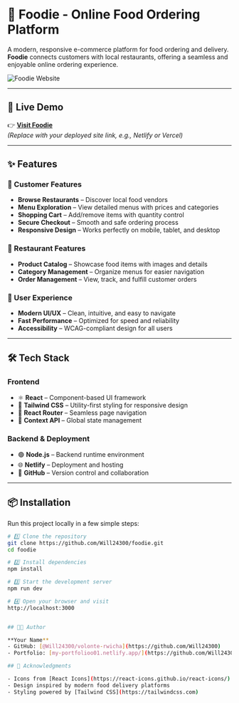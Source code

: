 # 🍕 Foodie - Online Food Ordering Platform

A modern, responsive e-commerce platform for food ordering and delivery. **Foodie** connects customers with local restaurants, offering a seamless and enjoyable online ordering experience.

![Foodie Website](https://via.placeholder.com/800x400?text=Foodie+Screenshot) <!-- Replace with actual screenshot -->

---

## 🚀 Live Demo

👉 [**Visit Foodie**](https://your-foodie-website-link.com)  
_(Replace with your deployed site link, e.g., Netlify or Vercel)_

---

## ✨ Features

### 🛒 Customer Features

- **Browse Restaurants** – Discover local food vendors
- **Menu Exploration** – View detailed menus with prices and categories
- **Shopping Cart** – Add/remove items with quantity control
- **Secure Checkout** – Smooth and safe ordering process
- **Responsive Design** – Works perfectly on mobile, tablet, and desktop

### 🏪 Restaurant Features

- **Product Catalog** – Showcase food items with images and details
- **Category Management** – Organize menus for easier navigation
- **Order Management** – View, track, and fulfill customer orders

### 🎯 User Experience

- **Modern UI/UX** – Clean, intuitive, and easy to navigate
- **Fast Performance** – Optimized for speed and reliability
- **Accessibility** – WCAG-compliant design for all users

---

## 🛠️ Tech Stack

### **Frontend**

- ⚛️ **React** – Component-based UI framework
- 🎨 **Tailwind CSS** – Utility-first styling for responsive design
- 🔄 **React Router** – Seamless page navigation
- 🧠 **Context API** – Global state management

### **Backend & Deployment**

- 🟢 **Node.js** – Backend runtime environment
- 🌐 **Netlify** – Deployment and hosting
- 🧭 **GitHub** – Version control and collaboration

---

## 📦 Installation

Run this project locally in a few simple steps:

```bash
# 1️⃣ Clone the repository
git clone https://github.com/Will24300/foodie.git
cd foodie

# 2️⃣ Install dependencies
npm install

# 3️⃣ Start the development server
npm run dev

# 4️⃣ Open your browser and visit
http://localhost:3000


## 👨‍💻 Author

**Your Name**
- GitHub: [@Will24300/volonte-rwicha](https://github.com/Will24300)
- Portfolio: [my-portfolioo01.netlify.app/](https://github.com/Will24300/my-portfolio)

## 🙏 Acknowledgments

- Icons from [React Icons](https://react-icons.github.io/react-icons/)
- Design inspired by modern food delivery platforms
- Styling powered by [Tailwind CSS](https://tailwindcss.com)
```
